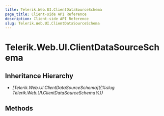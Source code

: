 ```yaml
---
title: Telerik.Web.UI.ClientDataSourceSchema
page_title: Client-side API Reference
description: Client-side API Reference
slug: Telerik.Web.UI.ClientDataSourceSchema
---
```


# Telerik.Web.UI.ClientDataSourceSchema  

## Inheritance Hierarchy

* *[Telerik.Web.UI.ClientDataSourceSchema]({%slug Telerik.Web.UI.ClientDataSourceSchema%})*

## Methods


